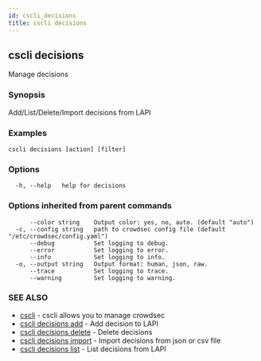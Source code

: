 ```yaml
---
id: cscli_decisions
title: cscli decisions
---
```

## cscli decisions

Manage decisions

### Synopsis

Add/List/Delete/Import decisions from LAPI

### Examples

```
cscli decisions [action] [filter]
```

### Options

```
  -h, --help   help for decisions
```

### Options inherited from parent commands

```
      --color string    Output color: yes, no, auto. (default "auto")
  -c, --config string   path to crowdsec config file (default "/etc/crowdsec/config.yaml")
      --debug           Set logging to debug.
      --error           Set logging to error.
      --info            Set logging to info.
  -o, --output string   Output format: human, json, raw.
      --trace           Set logging to trace.
      --warning         Set logging to warning.
```

### SEE ALSO

* [cscli](/cscli/cscli.md)	 - cscli allows you to manage crowdsec
* [cscli decisions add](/cscli/cscli_decisions_add.md)	 - Add decision to LAPI
* [cscli decisions delete](/cscli/cscli_decisions_delete.md)	 - Delete decisions
* [cscli decisions import](/cscli/cscli_decisions_import.md)	 - Import decisions from json or csv file
* [cscli decisions list](/cscli/cscli_decisions_list.md)	 - List decisions from LAPI

